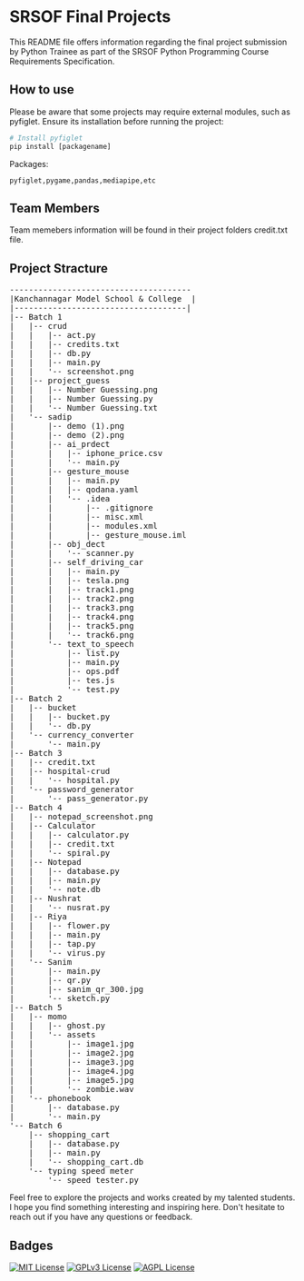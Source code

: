 
# SRSOF Final Projects

This README file offers information regarding the final project submission by Python Trainee as part of the SRSOF Python Programming Course Requirements Specification.

## How to use

Please be aware that some projects may require external modules, such as pyfiglet. Ensure its installation before running the project:
```python
# Install pyfiglet
pip install [packagename]

```
Packages:
```
pyfiglet,pygame,pandas,mediapipe,etc
```
## Team Members
Team memebers information will be found in their project folders credit.txt file.

## Project Stracture

<pre>
--------------------------------------
|Kanchannagar Model School & College  |
|------------------------------------|       
|-- Batch 1
|   |-- crud
|   |   |-- act.py
|   |   |-- credits.txt
|   |   |-- db.py
|   |   |-- main.py
|   |   '-- screenshot.png
|   |-- project_guess
|   |   |-- Number Guessing.png
|   |   |-- Number Guessing.py
|   |   '-- Number Guessing.txt
|   '-- sadip
|       |-- demo (1).png
|       |-- demo (2).png
|       |-- ai_prdect
|       |   |-- iphone_price.csv
|       |   '-- main.py
|       |-- gesture_mouse
|       |   |-- main.py
|       |   |-- qodana.yaml
|       |   '-- .idea
|       |       |-- .gitignore
|       |       |-- misc.xml
|       |       |-- modules.xml
|       |       |-- gesture_mouse.iml
|       |-- obj_dect
|       |   '-- scanner.py
|       |-- self_driving_car
|       |   |-- main.py
|       |   |-- tesla.png
|       |   |-- track1.png
|       |   |-- track2.png
|       |   |-- track3.png
|       |   |-- track4.png
|       |   |-- track5.png
|       |   '-- track6.png
|       '-- text_to_speech
|           |-- list.py
|           |-- main.py
|           |-- ops.pdf
|           |-- tes.js
|           '-- test.py
|-- Batch 2
|   |-- bucket
|   |   |-- bucket.py
|   |   '-- db.py
|   '-- currency_converter
|       '-- main.py
|-- Batch 3
|   |-- credit.txt
|   |-- hospital-crud
|   |   '-- hospital.py
|   '-- password_generator
|       '-- pass_generator.py
|-- Batch 4
|   |-- notepad_screenshot.png
|   |-- Calculator
|   |   |-- calculator.py
|   |   |-- credit.txt
|   |   '-- spiral.py
|   |-- Notepad
|   |   |-- database.py
|   |   |-- main.py
|   |   '-- note.db
|   |-- Nushrat
|   |   '-- nusrat.py
|   |-- Riya
|   |   |-- flower.py
|   |   |-- main.py
|   |   |-- tap.py
|   |   '-- virus.py
|   '-- Sanim
|       |-- main.py
|       |-- qr.py
|       |-- sanim_qr_300.jpg
|       '-- sketch.py
|-- Batch 5
|   |-- momo
|   |   |-- ghost.py
|   |   '-- assets
|   |       |-- image1.jpg
|   |       |-- image2.jpg
|   |       |-- image3.jpg
|   |       |-- image4.jpg
|   |       |-- image5.jpg
|   |       '-- zombie.wav
|   '-- phonebook
|       |-- database.py
|       '-- main.py
'-- Batch 6
    |-- shopping_cart
    |   |-- database.py
    |   |-- main.py
    |   '-- shopping_cart.db
    '-- typing speed meter
        '-- speed_tester.py
</pre>

Feel free to explore the projects and works created by my talented students. I hope you find something interesting and inspiring here. Don't hesitate to reach out if you have any questions or feedback.

## Badges


[![MIT License](https://img.shields.io/badge/License-MIT-green.svg)](https://choosealicense.com/licenses/mit/)
[![GPLv3 License](https://img.shields.io/badge/License-GPL%20v3-yellow.svg)](https://opensource.org/licenses/)
[![AGPL License](https://img.shields.io/badge/license-AGPL-blue.svg)](http://www.gnu.org/licenses/agpl-3.0)


